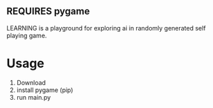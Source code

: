 ## REQUIRES pygame

LEARNING is a playground for exploring ai in randomly generated self playing game.

# Usage

1. Download
2. install pygame (pip)
3. run main.py

